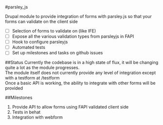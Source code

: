 #parsley_js


Drupal module to provide integration of forms with parsley.js so that your forms can validate on the client side

- [ ] Selection of forms to validate on (like IFE)
- [ ] Expose all the various validation types from parsleyjs in FAPI
- [ ] Hook to configure parsleyjs
- [ ] Automated tests
- [ ] Set up milestones and tasks on github issues

##Status
Currently the codebase is in a high state of flux, it will be changing quite a lot as the module progresses.  
The module itself does not currently provide any level of integration except with a testform at /testform  
Once a basic API is working, the ability to integrate with other forms will be provided  

##Milestones
1. Provide API to allow forms using FAPI validated client side
2. Tests in behat
3. Integration with webform

